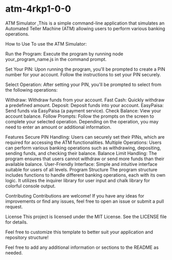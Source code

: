 # atm-4rkp1-0-0
ATM Simulator ,This is a simple command-line application that simulates an Automated Teller Machine (ATM) allowing users to perform various banking operations.

How to Use
To use the ATM Simulator:

Run the Program: Execute the program by running node your_program_name.js in the command prompt.

Set Your PIN: Upon running the program, you'll be prompted to create a PIN number for your account. Follow the instructions to set your PIN securely.

Select Operation: After setting your PIN, you'll be prompted to select from the following operations:

Withdraw: Withdraw funds from your account.
Fast Cash: Quickly withdraw a predefined amount.
Deposit: Deposit funds into your account.
EasyPaisa: Send funds via EasyPaisa (a payment service).
Check Balance: View your account balance.
Follow Prompts: Follow the prompts on the screen to complete your selected operation. Depending on the operation, you may need to enter an amount or additional information.

Features
Secure PIN Handling: Users can securely set their PINs, which are required for accessing the ATM functionalities.
Multiple Operations: Users can perform various banking operations such as withdrawing, depositing, sending funds, and checking their balance.
Balance Limit Handling: The program ensures that users cannot withdraw or send more funds than their available balance.
User-Friendly Interface: Simple and intuitive interface suitable for users of all levels.
Program Structure
The program structure includes functions to handle different banking operations, each with its own logic. It utilizes the inquirer library for user input and chalk library for colorful console output.

Contributing
Contributions are welcome! If you have any ideas for improvements or find any issues, feel free to open an issue or submit a pull request.

License
This project is licensed under the MIT License. See the LICENSE file for details.

Feel free to customize this template to better suit your application and repository structure!

Feel free to add any additional information or sections to the README as needed.
